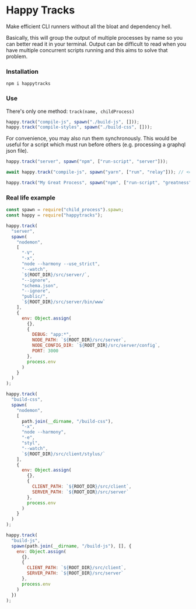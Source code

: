 # Happy Tracks

Make efficient CLI runners without all the bloat and dependency hell.

Basically, this will group the output of multiple processes by name so you can
better read it in your terminal. Output can be difficult to read when you have
multiple concurrent scripts running and this aims to solve that problem.

### Installation

```
npm i happytracks
```

### Use

There's only one method: `track(name, childProcess)`

```javascript
happy.track("compile-js", spawn("./build-js", []));
happy.track("compile-styles", spawn("./build-css", []));
```

For convenience, you may also run them synchronously. This would be useful for a script which must run before others (e.g. processing a graphql json file).

```javascript
happy.track("server", spawn("npm", ["run-script", "server"]));

await happy.track("compile-js", spawn("yarn", ["run", "relay"])); // <= wait until done

happy.track("My Great Process", spawn("npm", ["run-script", "greatness"]));
```

### Real life example

```javascript
const spawn = require("child_process").spawn;
const happy = require("happytracks");

happy.track(
  "server",
  spawn(
    "nodemon",
    [
      "-V",
      "-x",
      "node --harmony --use_strict",
      "--watch",
      `${ROOT_DIR}/src/server/`,
      "--ignore",
      "schema.json",
      "--ignore",
      "public/",
      `${ROOT_DIR}/src/server/bin/www`
    ],
    {
      env: Object.assign(
        {}, 
        {
          DEBUG: "app:*",
          NODE_PATH: `${ROOT_DIR}/src/server`,
          NODE_CONFIG_DIR: `${ROOT_DIR}/src/server/config`,
          PORT: 3000
        },
        process.env
      )
    }
  )
);

happy.track(
  "build-css",
  spawn(
    "nodemon",
    [
      path.join(__dirname, "/build-css"),
      "-x",
      "node --harmony",
      "-e",
      "styl",
      "--watch",
      `${ROOT_DIR}/src/client/stylus/`
    ],
    {
      env: Object.assign(
        {},
        {
          CLIENT_PATH: `${ROOT_DIR}/src/client`,
          SERVER_PATH: `${ROOT_DIR}/src/server`
        },
        process.env
      )
    }
  )
);

happy.track(
  "build-js",
  spawn(path.join(__dirname, "/build-js"), [], {
    env: Object.assign(
      {},
      {
        CLIENT_PATH: `${ROOT_DIR}/src/client`,
        SERVER_PATH: `${ROOT_DIR}/src/server`
      },
      process.env
    )
  })
);
```
